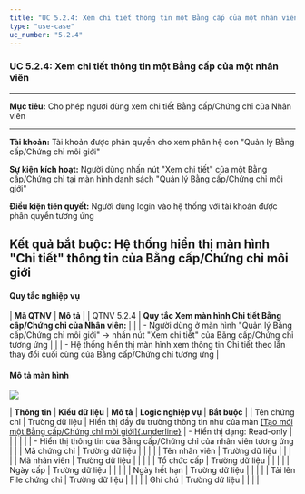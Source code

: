 ```yaml
---
title: "UC 5.2.4: Xem chi tiết thông tin một Bằng cấp của một nhân viên"
type: "use-case"
uc_number: "5.2.4"
---
```


### UC 5.2.4: Xem chi tiết thông tin một Bằng cấp của một nhân viên

  --------------------------------------------------------------------------------------------------------------------------------------------------------
  **Mục tiêu:**               Cho phép người dùng xem chi tiết Bằng cấp/Chứng chỉ của Nhân viên
  --------------------------- ----------------------------------------------------------------------------------------------------------------------------
  **Tài khoản:**              Tài khoản được phân quyền cho xem phân hệ con "Quản lý Bằng cấp/Chứng chỉ môi giới"

  **Sự kiện kích hoạt:**      Người dùng nhấn nút "Xem chi tiết" của một Bằng cấp/Chứng chỉ tại màn hình danh sách "Quản lý Bằng cấp/Chứng chỉ môi giới"

  **Điều kiện tiên quyết:**   Người dùng login vào hệ thống với tài khoản được phân quyền tương ứng

  **Kết quả bắt buộc:**       Hệ thống hiển thị màn hình "Chi tiết" thông tin của Bằng cấp/Chứng chỉ môi giới
  --------------------------------------------------------------------------------------------------------------------------------------------------------

#### Quy tắc nghiệp vụ

| **Mã QTNV** | **Mô tả** |
| QTNV 5.2.4 | **Quy tắc Xem màn hình Chi tiết Bằng cấp/Chứng chỉ của Nhân viên:** |
|  | - Người dùng ở màn hình "Quản lý Bằng cấp/Chứng chỉ môi giới" -\> nhấn nút "Xem chi tiết" của Bằng cấp/Chứng chỉ tương ứng |
|  | - Hệ thống hiển thị màn hình xem thông tin Chi tiết theo lần thay đổi cuối cùng của Bằng cấp/Chứng chỉ tương ứng |

#### Mô tả màn hình

![](media/image31.png)

| **Thông tin** | **Kiểu dữ liệu** | **Mô tả** | **Logic nghiệp vụ** | **Bắt buộc** |
| Tên chứng chỉ | Trường dữ liệu | Hiển thị đầy đủ trường thông tin như của màn [[Tạo mới một Bằng cấp/Chứng chỉ môi giới]{.underline}](#uc-5.2.3-tạo-mới-bằng-cấpchứng-chỉ-môi-giới) | \- Hiển thị dạng: Read-only |  |
|  |  |  | \- Hiển thị thông tin của Bằng cấp/Chứng chỉ của nhân viên tương ứng |  |
| Mã chứng chỉ | Trường dữ liệu |  |  |  |
| Tên nhân viên | Trường dữ liệu |  |  |  |
| Mã nhân viên | Trường dữ liệu |  |  |  |
| Tổ chức cấp | Trường dữ liệu |  |  |  |
| Ngày cấp | Trường dữ liệu |  |  |  |
| Ngày hết hạn | Trường dữ liệu |  |  |  |
| Tải lên File chứng chỉ | Trường dữ liệu |  |  |  |
| Ghi chú | Trường dữ liệu |  |  |  |
